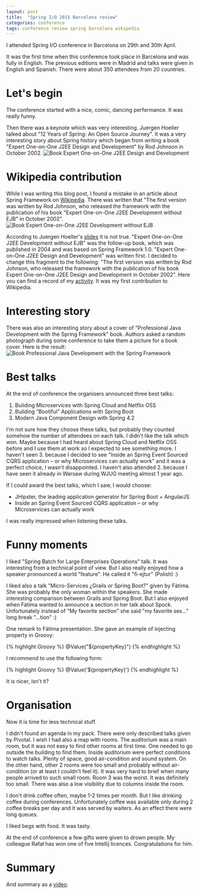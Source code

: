 ```yaml
---
layout: post
title:  "Spring I/O 2015 Barcelona review"
categories: conference
tags: conference review spring barcelona wikipedia
---
```


I attended Spring I/O conference in Barcelona on 29th and 30th April.

It was the first time when this conference took place in Barcelona and was fully in English.
The previous editions were in Madrid and talks were given in English and Spanish.
There were about 350 attendees from 20 countries.

# Let's begin
The conference started with a nice, comic, dancing performance. It was really funny.

Then there was a keynote which was very interesting. Juergen Hoeller talked about
"12 Years of Spring: An Open Source Journey".
It was a very interesting story about Spring history which began from writing a book 
"Expert One-on-One J2EE Design and Development" by Rod Johnson in October 2002.
![Book Expert One-on-One J2EE Design and Development](/assets/book-j2ee-design-and-dev.jpg)

# Wikipedia contribution
While I was writing this blog post, I found a mistake in an article about Spring Framework
on [Wikipedia][spring-wiki]. There was written that
"The first version was written by Rod Johnson, who released the framework with the publication
of his book "Expert One-on-One J2EE Development without EJB" in October 2002".
![Book Expert One-on-One J2EE Development without EJB](/assets/book-j2ee-dev-without-ejb.jpg)
 
According to Juergen Hoeller's [slides][juergen-slides] it is not true.
"Expert One-on-One J2EE Development without EJB" was the follow-up book, which was published
in 2004 and was  based on Spring Framework 1.0.
"Expert One-on-One J2EE Design and Development" was written first. I decided to change this fragment
to the following:
"The first version was written by Rod Johnson, who released the framework with the publication
of his book Expert One-on-One J2EE Design and Development in October 2002".
Here you can find a record of my [activity][wiki-change]. It was my first contribution to Wikipedia.

# Interesting story
There was also an interesting story about a cover of "Professional Java Development with the Spring Framework"
book. Authors asked a random photograph during some conference to take them a picture for a book cover.
Here is the result:
![Book Professional Java Development with the Spring Framework](/assets/book-java-dev-with-sf.jpg)

# Best talks
At the end of conference the organisers announced three best talks:

1. Building Microservices with Spring Cloud and Netflix OSS
2. Building “Bootiful” Applications with Spring Boot 
3. Modern Java Component Design with Spring 4.2

I'm not sure how they choose these talks, but probably they counted somehow the number of attendees on each talk.
I didn't like the talk which won. Maybe because I had heard about Spring Cloud and Netflix OSS before and I use
them at work so I expected to see something more. I haven't seen 3. because I decided to see 
"Inside an Spring Event Sourced CQRS application – or why Microservices can actually work" and it was a perfect
choice, I wasn't disappointed. I haven't also attended 2. because I have seen it already in Warsaw during WJUG meeting
almost 1 year ago.

If I could award the best talks, which I saw, I would choose:

* JHipster, the leading application generator for Spring Boot + AngularJS
* Inside an Spring Event Sourced CQRS application – or why Microservices can actually work

I was really impressed when listening these talks.

# Funny moments
I liked "Spring Batch for Large Enterprises Operations" talk. It was interesting from a technical point of view.
But I also really enjoyed how a speaker pronounced a world "feature". He called it "fi-ejtur" (Polish) :)

I liked also a talk "Micro-Services ¿Grails or Spring Boot?" given by Fátima. She was probably the only
woman within the speakers. She made interesting comparison between Grails and Spring Boot. But I also
enjoyed when Fátima wanted to announce a section in her talk about Spock. Unfortunately instead of
"My favorite section" she said "my favorite sex..." long break "...tion" :)

One remark to Fátima presentation. She gave an example of injecting property in Groovy:

{% highlight Groovy %} 
@Value("\${propertyKey}")
{% endhighlight %}

I recommend to use the following form:

{% highlight Groovy %} 
@Value('${propertyKey}')
{% endhighlight %}

It is nicer, isn't it?

# Organisation
Now it is time for less technical stuff.

I didn't found an agenda in my pack. There were only described talks given by Pivotal. I wish I had
also a map with rooms. The auditorium was a main room, but it was not easy to find other rooms
at first time. One needed to go outside the building to find them. Inside auditorium were perfect
conditions to watch talks. Plenty of space, good air-condition and sound system. On the other hand,
other 2 rooms were too small and probably without air-condition (or at least I couldn't feel it).
It was very hard to brief when many people arrived to such small room. Room 3 was the worst. It
was definitely too small. There was also a low visibility due to columns inside the room.

I don't drink coffee often, maybe 1-2 times per month. But I like drinking coffee during conferences.
Unfortunately coffee was available only during 2 coffee breaks per day and it was served by waiters.
As an effect there were long queues.

I liked begs with food. It was tasty.

At the end of conference a few gifts were given to drown people. My colleague Rafał has won
one of five Intellij licences. Congratulations for him.

# Summary
And summary as a [video][video].

[springio2015]:     http://www.springio.net
[spring-wiki]:      http://en.wikipedia.org/wiki/Spring_Framework
[juergen-slides]:   http://www.springio.net/wp-content/uploads/2014/11/spring-open-source-journey-juergen-hoeller.pdf
[wiki-change]:      https://en.wikipedia.org/w/index.php?title=Spring_Framework&type=revision&diff=664488102&oldid=663551612
[video]:            https://www.youtube.com/watch?v=XWKgi_XqkSg
